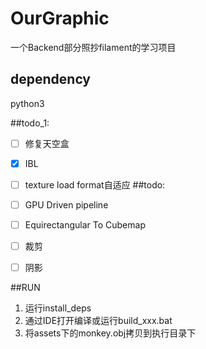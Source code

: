 # OurGraphic
一个Backend部分照抄filament的学习项目

## dependency
python3

##todo_1:
- [ ] 修复天空盒

- [x] IBL
- [ ] texture load format自适应
##todo:
- [ ] GPU Driven pipeline
- [ ] Equirectangular To Cubemap
- [ ] 裁剪
- [ ] 阴影

##RUN
1. 运行install_deps
2. 通过IDE打开编译或运行build_xxx.bat
3. 将assets下的monkey.obj拷贝到执行目录下
